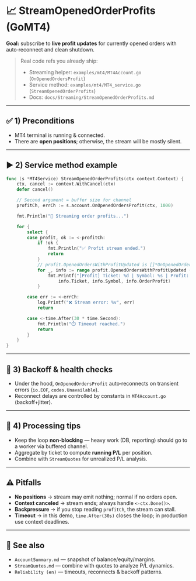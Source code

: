 # 📈 StreamOpenedOrderProfits (GoMT4)

**Goal:** subscribe to **live profit updates** for currently opened orders with auto‑reconnect and clean shutdown.

> Real code refs you already ship:
>
> * Streaming helper: `examples/mt4/MT4Account.go` (`OnOpenedOrdersProfit`)
> * Service method: `examples/mt4/MT4_service.go` (`StreamOpenedOrderProfits`)
> * Docs: `docs/Streaming/StreamOpenedOrderProfits.md`

---

## ✅ 1) Preconditions

* MT4 terminal is running & connected.
* There are **open positions**; otherwise, the stream will be mostly silent.

---

## ▶️ 2) Service method example

```go
func (s *MT4Service) StreamOpenedOrderProfits(ctx context.Context) {
    ctx, cancel := context.WithCancel(ctx)
    defer cancel()

    // Second argument = buffer size for channel
    profitCh, errCh := s.account.OnOpenedOrdersProfit(ctx, 1000)

    fmt.Println("🔄 Streaming order profits...")

    for {
        select {
        case profit, ok := <-profitCh:
            if !ok {
                fmt.Println("✅ Profit stream ended.")
                return
            }
            // profit.OpenedOrdersWithProfitUpdated is []*OnOpenedOrdersProfitOrderInfo
            for _, info := range profit.OpenedOrdersWithProfitUpdated {
                fmt.Printf("[Profit] Ticket: %d | Symbol: %s | Profit: %.2f\n",
                    info.Ticket, info.Symbol, info.OrderProfit)
            }

        case err := <-errCh:
            log.Printf("❌ Stream error: %v", err)
            return

        case <-time.After(30 * time.Second):
            fmt.Println("⏱️ Timeout reached.")
            return
        }
    }
}
```

---

## 🧭 3) Backoff & health checks

* Under the hood, `OnOpenedOrdersProfit` auto‑reconnects on transient errors (`io.EOF`, `codes.Unavailable`).
* Reconnect delays are controlled by constants in `MT4Account.go` (backoff+jitter).

---

## 🧰 4) Processing tips

* Keep the loop **non‑blocking** — heavy work (DB, reporting) should go to a worker via buffered channel.
* Aggregate by ticket to compute **running P/L** per position.
* Combine with `StreamQuotes` for unrealized P/L analysis.

---

## ⚠️ Pitfalls

* **No positions** → stream may emit nothing; normal if no orders open.
* **Context canceled** → stream ends; always handle `<-ctx.Done()>`.
* **Backpressure** → if you stop reading `profitCh`, the stream can stall.
* **Timeout** → in this demo, `time.After(30s)` closes the loop; in production use context deadlines.

---

## 🔗 See also

* `AccountSummary.md` — snapshot of balance/equity/margins.
* `StreamQuotes.md` — combine with quotes to analyze P/L dynamics.
* `Reliability (en)` — timeouts, reconnects & backoff patterns.
